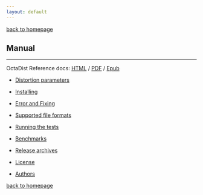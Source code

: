 ```yaml
---
layout: default
---
```

[back to homepage](./)

## Manual
***

OctaDist Reference docs: [HTML][HTML-Link] / [PDF][PDF-Link] / [Epub][Epub-Link]

[HTML-Link]: https://octadist.readthedocs.io/en/latest/
[PDF-Link]: https://readthedocs.org/projects/octadist/downloads/pdf/latest/
[Epub-Link]: https://readthedocs.org/projects/octadist/downloads/epub/latest/

- [Distortion parameters](./distortion-parameters.md)

- [Installing](./installing.md)

- [Error and Fixing](./error-and-fixing.md)

- [Supported file formats](./supported-file-formats.md)

- [Running the tests](running-the-tests.md)

- [Benchmarks](benchmarks.md)

- [Release archives](release-archives.md)

- [License](license.md)

- [Authors](authors.md)

[back to homepage](./)
